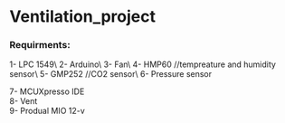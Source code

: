 # Ventilation_project

<h3>Requirments:</h3>
1- LPC 1549\
2- Arduino\
3- Fan\
4- HMP60                      //tempreature and humidity sensor\
5- GMP252                      //CO2 sensor\
6- Pressure sensor




7- MCUXpresso IDE\
8- Vent\
9- Produal MIO 12-v
